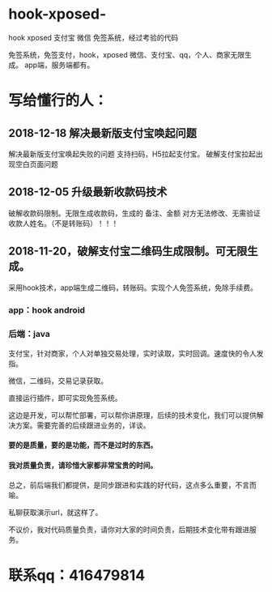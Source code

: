 # hook-xposed-
hook xposed 支付宝 微信 免签系统，经过考验的代码



免签系统，免签支付，hook，xposed 微信、支付宝、qq，个人、商家无限生成。
app端，服务端都有。


# 写给懂行的人：

## 2018-12-18 解决最新版支付宝唤起问题
解决最新版支付宝唤起失败的问题
支持扫码，H5拉起支付宝。
破解支付宝拉起出现空白页面问题

## 2018-12-05 升级最新收款码技术
破解收款码限制。无限生成收款码，生成的 备注、金额 对方无法修改、无需验证收款人姓名。（不是转账码）！！！
## 2018-11-20，破解支付宝二维码生成限制。可无限生成。

采用hook技术，app端生成二维码，转账码。实现个人免签系统，免除手续费。

### app：hook android
### 后端：java

支付宝，针对商家，个人对单独交易处理，实时读取，实时回调。速度快的令人发指。

微信，二维码，交易记录获取。

直接运行插件，即可实现免签系统。


这边是开发，可以帮忙部署，可以帮你讲原理，后续的技术变化，我们可以提供解决方案。需要完善的后续跟进业务的，详谈。


#### 要的是质量，要的是功能，而不是过时的东西。

#### 我对质量负责，请珍惜大家都非常宝贵的时间。

总之，前后端我们都提供，是同步跟进和实践的好代码，这点多么重要，不言而喻。



私聊获取演示url，就这样了。

不议价，我对代码质量负责，请你对大家的时间负责，后期技术变化带有跟进服务。

# 联系qq：416479814


